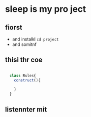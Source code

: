 # sleep is my pro ject

## fiorst
* and instalkl `cd project`
* and somitnf

## thisi thr coe

```javascript

  class Rules{
    construct(){
    
    }
  }

```


## listennter mit
  

